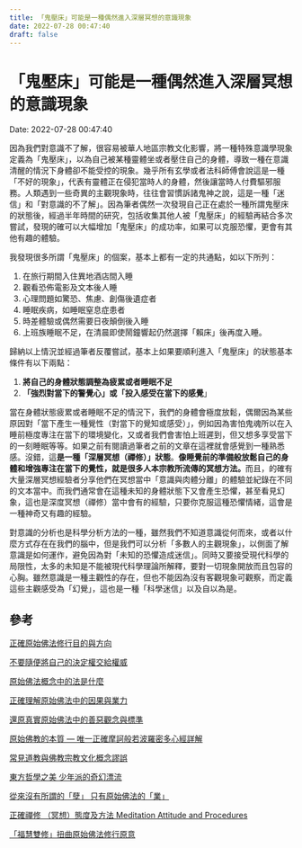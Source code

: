 ```yaml
---
title: 「鬼壓床」可能是一種偶然進入深層冥想的意識現象 
date: 2022-07-28 00:47:40 
draft: false
---
```

# 「鬼壓床」可能是一種偶然進入深層冥想的意識現象
Date: 2022-07-28 00:47:40

<!-- wp:paragraph -->
<p>因為我們對意識不了解，很容易被華人地區宗教文化影響，將一種特殊意識學現象定義為「鬼壓床」，以為自己被某種靈體坐或者壓住自己的身體，導致一種在意識清醒的情況下身體卻不能受控的現象。幾乎所有玄學或者法科師傅會說這是一種「不好的現象」，代表有靈體正在侵犯當時人的身體，然後讓當時人付費驅邪服務。人類遇到一些奇異的主觀現象時，往往會習慣訴諸鬼神之說，這是一種「迷信」和「對意識的不了解」。因為筆者偶然一次發現自己正在處於一種所謂鬼壓床的狀態後，經過半年時間的研究，包括收集其他人被「鬼壓床」的經驗再結合多次嘗試，發現的確可以大幅增加「鬼壓床」的成功率，如果可以克服恐懼，更會有其他有趣的體驗。</p>
<!-- /wp:paragraph -->

<!-- wp:paragraph -->
<p>我發現很多所謂「鬼壓床」的個案，基本上都有一定的共通點，如以下所列：</p>
<!-- /wp:paragraph -->

<!-- wp:list {"ordered":true} -->
<ol><!-- wp:list-item -->
<li>在旅行期間入住異地酒店間入睡</li>
<!-- /wp:list-item -->

<!-- wp:list-item -->
<li>觀看恐佈電影及文本後人睡</li>
<!-- /wp:list-item -->

<!-- wp:list-item -->
<li>心理問題如驚恐、焦慮、創傷後遺症者</li>
<!-- /wp:list-item -->

<!-- wp:list-item -->
<li>睡眠疾病，如睡眠窒息症患者</li>
<!-- /wp:list-item -->

<!-- wp:list-item -->
<li>時差體驗或偶然需要日夜顛倒後入睡</li>
<!-- /wp:list-item -->

<!-- wp:list-item -->
<li>上班族睡眠不足，在清晨即使鬧鐘響起仍然選擇「賴床」後再度入睡。</li>
<!-- /wp:list-item --></ol>
<!-- /wp:list -->

<!-- wp:paragraph -->
<p>歸納以上情況並經過筆者反覆嘗試，基本上如果要順利進入「鬼壓床」的狀態基本條件有以下兩點：</p>
<!-- /wp:paragraph -->

<!-- wp:list {"ordered":true} -->
<ol><!-- wp:list-item -->
<li><strong>將自己的身體狀態調整為疲累或者睡眠不足</strong></li>
<!-- /wp:list-item -->

<!-- wp:list-item -->
<li><strong>「強烈對當下的警覺心」或「投入感受在當下的感覺</strong>」</li>
<!-- /wp:list-item --></ol>
<!-- /wp:list -->

<!-- wp:paragraph -->
<p>當在身體狀態疲累或者睡眠不足的情況下，我們的身體會極度放鬆，偶爾因為某些原因對「當下產生一種覺性（對當下的覺知或感受）」，例如因為害怕鬼魂所以在入睡前極度專注在當下的環境變化，又或者我們會害怕上班遲到，但又想多享受當下的一刻睡眠等等。如果之前有閱讀過筆者之前的文章在這裡就會感覺到一種熟悉感。沒錯，這<strong>是一種「深層冥想（禪修）」狀態</strong>。<strong>像睡覺前的準備般放鬆自己的身體和增強專注在當下的覺性，就是很多人本宗教所流傳的冥想方法。</strong>而且，的確有大量深層冥想經驗者分享他們在冥想當中「意識與肉體分離」的體驗並紀錄在不同的文本當中。而我們通常會在這種未知的身體狀態下又會產生恐懼，甚至看見幻象，這也是深度冥想（禪修）當中會有的經驗，只要你克服這種恐懼情緒，這會是一種神奇又有趣的經驗。</p>
<!-- /wp:paragraph -->

<!-- wp:paragraph -->
<p>對意識的分析也是科學分析方法的一種，雖然我們不知道意識從何而來，或者以什麼方式存在在我們的腦中，但是我們可以分析「多數人的主觀現象」，以側面了解意識是如何運作，避免因為對「未知的恐懼造成迷信」。同時又要接受現代科學的局限性，太多的未知是不能被現代科學理論所解釋，要對一切現象開放而且包容的心胸。雖然意識是一種主觀性的存在，但也不能因為沒有客觀現象可觀察，而定義這些主觀感受為「幻覺」，這也是一種「科學迷信」以及自以為是。</p>
<!-- /wp:paragraph -->

<!-- wp:heading -->
<h2 class="wp-block-heading">參考</h2>
<!-- /wp:heading -->

<!-- wp:paragraph -->
<p><a href="https://curiosityforever.wordpress.com/2022/05/08/%e6%ad%a3%e7%a2%ba%e5%8e%9f%e5%a7%8b%e4%bd%9b%e6%b3%95%e4%bf%ae%e8%a1%8c%e7%9b%ae%e7%9a%84%e8%88%87%e6%96%b9%e5%90%91/">正確原始佛法修行目的與方向</a></p>
<!-- /wp:paragraph -->

<!-- wp:paragraph -->
<p><a href="https://curiosityforever.wordpress.com/2022/01/19/%e4%b8%8d%e8%a6%81%e9%9a%a8%e4%be%bf%e5%b0%87%e8%87%aa%e5%b7%b1%e7%9a%84%e6%b1%ba%e5%ae%9a%e6%ac%8a%e4%ba%a4%e7%b5%a6%e6%ac%8a%e5%a8%81/">不要隨便將自己的決定權交給權威</a></p>
<!-- /wp:paragraph -->

<!-- wp:paragraph -->
<p><a href="https://curiosityforever.wordpress.com/2021/08/26/%e5%8e%9f%e5%a7%8b%e4%bd%9b%e6%b3%95%e6%a6%82%e5%bf%b5%e4%b8%ad%e7%9a%84%e6%b3%95%e6%98%af%e4%bb%80%e9%ba%bc/">原始佛法概念中的法是什麼</a></p>
<!-- /wp:paragraph -->

<!-- wp:paragraph -->
<p><a href="https://curiosityforever.wordpress.com/2021/03/07/%e5%8e%9f%e5%a7%8b%e4%bd%9b%e6%b3%95%e4%b8%ad%e7%9a%84%e5%9b%a0%e6%9e%9c%e8%88%87%e6%a5%ad%e5%8a%9b/">正確理解原始佛法中的因果與業力</a></p>
<!-- /wp:paragraph -->

<!-- wp:paragraph -->
<p><a href="https://curiosityforever.wordpress.com/2021/03/21/%e5%8e%9f%e5%a7%8b%e4%bd%9b%e6%b3%95%e4%b8%ad%e7%9a%84%e5%96%84%e8%88%87%e6%83%a1/">還原真實原始佛法中的善惡觀念與標準</a></p>
<!-- /wp:paragraph -->

<!-- wp:paragraph -->
<p><a href="https://curiosityforever.wordpress.com/2021/02/18/%e8%ad%af%e6%91%a9%e8%a8%b6%e8%88%ac%e8%8b%a5%e6%b3%a2%e7%be%85%e5%af%86%e5%a4%9a%e5%bf%83%e7%b6%93/">原始佛教的本質 — 唯一正確摩訶般若波羅密多心經詳解</a></p>
<!-- /wp:paragraph -->

<!-- wp:paragraph -->
<p><a href="https://curiosityforever.wordpress.com/2022/05/06/%e5%b8%b8%e8%a6%8b%e9%81%93%e6%95%99%e8%88%87%e4%bd%9b%e6%95%99%e5%ae%97%e6%95%99%e6%96%87%e5%8c%96%e6%a6%82%e5%bf%b5%e8%ac%ac%e8%aa%a4/">常見道教與佛教宗教文化概念謬誤</a></p>
<!-- /wp:paragraph -->

<!-- wp:paragraph -->
<p><a href="https://curiosityforever.wordpress.com/2021/11/12/%e5%b0%91%e5%b9%b4%e6%b4%be%e7%9a%84%e5%a5%87%e5%b9%bb%e6%bc%82%e6%b5%81%e6%98%af%e4%b8%80%e9%83%a8%e5%8e%9f%e5%a7%8b%e4%bd%9b%e6%b3%95%e9%9b%bb%e5%bd%b1/">東方哲學之美 少年派的奇幻漂流</a></p>
<!-- /wp:paragraph -->

<!-- wp:paragraph -->
<p><a href="https://curiosityforever.wordpress.com/2021/08/30/%e8%90%ac%e8%88%ac%e5%b8%b6%e4%b8%8d%e8%b5%b0%ef%bc%8c%e5%94%af%e6%9c%89%e3%80%8c%e6%a5%ad%e3%80%8d%e9%9a%a8%e8%ba%ab/">從來沒有所謂的「孽」 只有原始佛法的「業」</a></p>
<!-- /wp:paragraph -->

<!-- wp:paragraph -->
<p><a href="https://curiosityforever.wordpress.com/2021/08/05/%e6%ad%a3%e7%a2%ba%e7%a6%aa%e4%bf%ae%e6%85%8b%e5%ba%a6%e5%8f%8a%e5%9f%ba%e7%a4%8e%e7%a6%aa%e4%bf%ae%e6%96%b9%e6%b3%95/">正確禪修 （冥想）態度及方法 Meditation Attitude and&nbsp;Procedures</a></p>
<!-- /wp:paragraph -->

<!-- wp:paragraph -->
<p><a href="https://curiosityforever.wordpress.com/2022/01/12/%e3%80%8c%e7%a6%8f%e6%85%a7%e9%9b%99%e4%bf%ae%e3%80%8d%e6%89%ad%e6%9b%b2%e5%8e%9f%e5%a7%8b%e4%bd%9b%e6%b3%95%e4%bf%ae%e8%a1%8c%e5%8e%9f%e6%84%8f/">「福慧雙修」扭曲原始佛法修行原意</a></p>
<!-- /wp:paragraph -->
